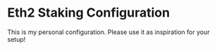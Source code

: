 # Eth2 Staking Configuration

This is my personal configuration. Please use it as inspiration for your setup!
